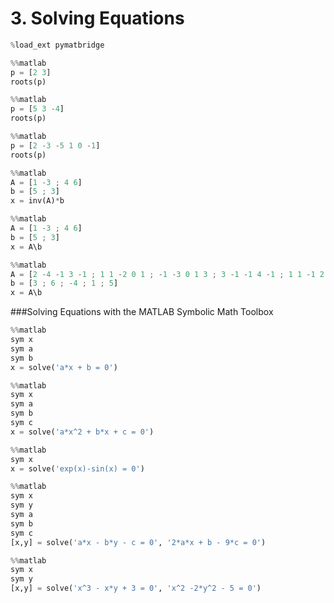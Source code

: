 
# 3. Solving Equations 


```python
%load_ext pymatbridge
```


```python
%%matlab
p = [2 3]
roots(p)
```


```python
%%matlab
p = [5 3 -4]
roots(p)
```


```python
%%matlab
p = [2 -3 -5 1 0 -1]
roots(p)
```


```python
%%matlab
A = [1 -3 ; 4 6]
b = [5 ; 3]
x = inv(A)*b  
```


```python
%%matlab
A = [1 -3 ; 4 6]
b = [5 ; 3]
x = A\b
```


```python
%%matlab
A = [2 -4 -1 3 -1 ; 1 1 -2 0 1 ; -1 -3 0 1 3 ; 3 -1 -1 4 -1 ; 1 1 -1 2 0]
b = [3 ; 6 ; -4 ; 1 ; 5]
x = A\b
```

###Solving Equations with the MATLAB Symbolic Math Toolbox


```python
%%matlab
sym x 
sym a
sym b
x = solve('a*x + b = 0')
```


```python
%%matlab
sym x
sym a
sym b
sym c
x = solve('a*x^2 + b*x + c = 0')
```


```python
%%matlab
sym x
x = solve('exp(x)-sin(x) = 0')
```


```python
%%matlab
sym x
sym y
sym a
sym b
sym c
[x,y] = solve('a*x - b*y - c = 0', '2*a*x + b - 9*c = 0')
```


```python
%%matlab
sym x
sym y
[x,y] = solve('x^3 - x*y + 3 = 0', 'x^2 -2*y^2 - 5 = 0')
```


```python

```
